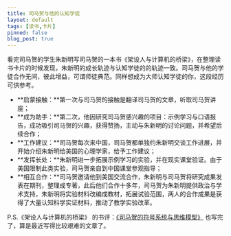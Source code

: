 ```yaml
---
title: 司马贺与他的认知学徒
layout: default
tags: [读书,卡片]
pinned: false
blog_post: true
---
```


看完司马贺的学生朱新明写司马贺的一本书《架设人与计算机的桥梁》，在整理读书卡片的时候发现，朱新明的成长轨迹与认知学徒的的轨迹一致。司马贺与他的学徒合作无间，彼此增益，可谓师徒典范。同样想成为大师认知学徒的你，这段经历可供参考。

* **启蒙接触：**第一次与司马贺的接触是翻译司马贺的文章，听取司马贺讲座；
* **成为助手：**第二次，他因研究司马贺感兴趣的项目：示例学习与口语报告，成功吸引司马贺的兴趣，获得赞扬，主动与朱新明的讨论问题，并希望后续合作；
* **工作建议：**司马贺每次来中国，司马贺都单独约朱新明交谈工作进展，并开始介绍朱新明给美国的心理学家，给予工作建议；
* **发挥长处：**朱新明进一步拓展示例学习的实验，并在现实课堂验证。由于美国限制此类实验，司马贺亲自到中国课堂参观指导；
* **相互合作：**司马贺邀请他到美国交流合作，朱新明与司马贺将研究成果发表在期刊，整理成专著，此后他们合作十多年，司马贺为朱新明提供政治与学术支持，朱新明将实验材料改编成教材，拓展试验范围，两人的合作成果是获得了大量认知科学实证材料，推动了教学实验改革。

P.S.《架设人与计算机的桥梁》  的书评：[《司马贺的符号系统与思维模型》](http://www.cnfeat.com/blog/2017/08/02/SimonSystemMosel/) 也写完了，算是最近写得比较艰难的文章了。